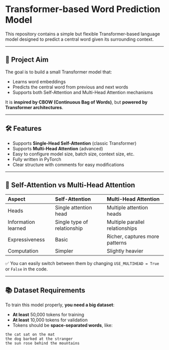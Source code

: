 # Transformer-based Word Prediction Model

This repository contains a simple but flexible Transformer-based language model designed to predict a central word given its surrounding context.

---

## 🎯 Project Aim

The goal is to build a small Transformer model that:
- Learns word embeddings
- Predicts the central word from previous and next words
- Supports both Self-Attention and Multi-Head Attention mechanisms

It is **inspired by CBOW (Continuous Bag of Words)**, but **powered by Transformer architectures**.

---

## 🛠️ Features

- Supports **Single-Head Self-Attention** (classic Transformer)
- Supports **Multi-Head Attention** (advanced)
- Easy to configure model size, batch size, context size, etc.
- Fully written in PyTorch
- Clear structure with comments for easy modifications

---

## 🧠 Self-Attention vs Multi-Head Attention

| Aspect | Self-Attention | Multi-Head Attention |
|:------|:---------------|:---------------------|
| Heads | Single attention head | Multiple attention heads |
| Information learned | Single type of relationship | Multiple parallel relationships |
| Expressiveness | Basic | Richer, captures more patterns |
| Computation | Simpler | Slightly heavier |

✅ You can easily switch between them by changing `USE_MULTIHEAD = True` or `False` in the code.

---

## 📚 Dataset Requirements

To train this model properly, **you need a big dataset**:

- **At least** 50,000 tokens for training
- **At least** 10,000 tokens for validation
- Tokens should be **space-separated words**, like:

```text
the cat sat on the mat
the dog barked at the stranger
the sun rose behind the mountains
